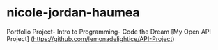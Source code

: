 # nicole-jordan-haumea
Portfolio Project- Intro to Programming- Code the Dream 
[My Open API Project]
(https://github.com/lemonadelightice/API-Project)